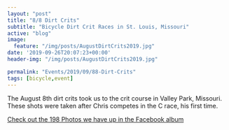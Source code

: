 ```yaml
---
layout: "post"
title: "8/8 Dirt Crits"
subtitle: "Bicycle Dirt Crit Races in St. Louis, Missouri"
active: "blog"
image:
  feature: "/img/posts/AugustDirtCrits2019.jpg"
date: '2019-09-26T20:07:23+00:00'
header-img: "/img/posts/AugustDirtCrits2019.jpg"

permalink: "Events/2019/09/88-Dirt-Crits"
tags: [bicycle,event]
---
```

The August 8th dirt crits took us to the crit course in Valley Park, Missouri. These shots were taken after Chris competes in the C race, his first time.

[Check out the 198 Photos we have up in the Facebook album](https://www.facebook.com/media/set/?set=a.1658586314274888)
